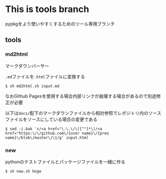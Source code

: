 # This is tools branch

pypkgをより使いやすくするためのツール専用ブランチ

## tools

### md2html

マークダウンパーサー

`.md`ファイルを`.html`ファイルに変換する

```bash:bash
$ sh md2html.sh input.md
```

なおGithub Pagesを使用する場合内部リンクが崩壊する場合があるので別途修正が必要

以下は`docs/`配下のマークダウンファイルから相対参照でレポジトリ内のソースファイルをソースにしている場合の変更である

```bash:bash
$ sed -i.bak 's/<a href="\.\.\/\([^"]*\)/<a href="https:\/\/github.com\/{user name}\/{preo name}\/blob\/master\/\1/g' input.html
```

### new

pythonのテストファイルとパッケージファイルを一緒に作る

```bash:bash
$ sh new.sh hoge
```
